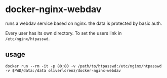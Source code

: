 # docker-nginx-webdav

runs a webdav service based on nginx. the data is protected by basic auth. 

Every user has its own directory. To set the users link in `/etc/nginx/htpasswd`.

## usage

```
docker run --rm -it -p 80:80 -v /path/to/htpasswd:/etc/nginx/htpasswd -v $PWD/data:/data oliverlorenz/docker-nginx-webdav
```